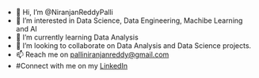 - 👋 Hi, I’m @NiranjanReddyPalli
- 👀 I’m interested in Data Science, Data Engineering, Machibe Learning and AI
- 🌱 I’m currently learning Data Analysis
- 💞️ I’m looking to collaborate on Data Analysis and Data Science projects.
- 📫 Reach me on palliniranjanreddy@gmail.com
-    #Connect with me on my [LinkedIn](https://www.linkedin.com/in/niranjan-reddy-palli/)
